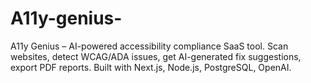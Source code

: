# A11y-genius-
A11y Genius – AI-powered accessibility compliance SaaS tool. Scan websites, detect WCAG/ADA issues, get AI-generated fix suggestions, export PDF reports. Built with Next.js, Node.js, PostgreSQL, OpenAI.
